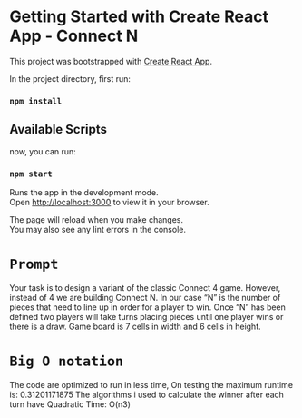 # Getting Started with Create React App - Connect N

This project was bootstrapped with [Create React App](https://github.com/facebook/create-react-app).

In the project directory, first run:

### `npm install`

## Available Scripts

now, you can run:

### `npm start`

Runs the app in the development mode.\
Open [http://localhost:3000](http://localhost:3000) to view it in your browser.

The page will reload when you make changes.\
You may also see any lint errors in the console.
# `Prompt`

Your task is to design a variant of the classic Connect 4 game. However, instead of 4 we are building Connect N. In our case “N” is the number of pieces that need to line up in order for a player to win. Once “N” has been defined two players will take turns placing pieces until one player wins or there is a draw. Game board is 7 cells in width and 6 cells in height.

# `Big O notation`

The code are optimized to run in less time, On testing the maximum runtime is: 0.31201171875
The algorithms i used to calculate the winner after each turn have Quadratic Time: O(n3)

